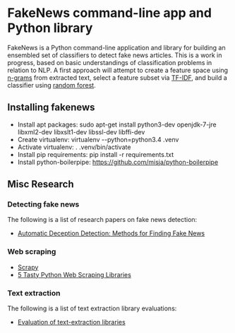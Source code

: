 # FakeNews command-line app and Python library

FakeNews is a Python command-line application and library for building an ensembled set of classifiers to detect
fake news articles. This is a work in progress, based on basic understandings of classification problems in relation
to NLP. A first approach will attempt to create a feature space using [n-grams](https://en.wikipedia.org/wiki/N-gram)
from extracted text, select a feature subset via [TF-IDF](https://en.wikipedia.org/wiki/Tf%E2%80%93idf), and build a
classifier using [random forest](https://en.wikipedia.org/wiki/Random_forest).

## Installing fakenews

* Install apt packages: sudo apt-get install python3-dev openjdk-7-jre libxml2-dev libxslt1-dev libssl-dev libffi-dev
* Create virtualenv: virtualenv --python=python3.4 .venv
* Activate virtualenv: . .venv/bin/activate
* Install pip requirements: pip install -r requirements.txt
* Install python-boilerpipe: https://github.com/misja/python-boilerpipe

## Misc Research

### Detecting fake news

The following is a list of research papers on fake news detection:
* [Automatic Deception Detection: Methods for Finding Fake News](http://onlinelibrary.wiley.com/doi/10.1002/pra2.2015.145052010082/pdf)

### Web scraping

* [Scrapy](https://scrapy.org/)
* [5 Tasty Python Web Scraping Libraries](https://elitedatascience.com/python-web-scraping-libraries)

### Text extraction

The following is a list of text extraction library evaluations:
* [Evaluation of text-extraction libraries](https://www.diffbot.com/benefits/comparison/)
